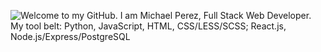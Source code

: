 ![Welcome to my GitHub. I am Michael Perez, Full Stack Web Developer. My tool belt: Python, JavaScript, HTML, CSS/LESS/SCSS; React.js, Node.js/Express/PostgreSQL ](https://github.com/Perezented/Perezented/raw/master/README.gif)
